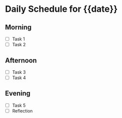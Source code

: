 # Daily Schedule for {{date}}

## Morning
- [ ] Task 1
- [ ] Task 2

## Afternoon
- [ ] Task 3
- [ ] Task 4

## Evening
- [ ] Task 5
- [ ] Reflection
